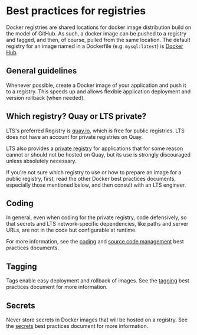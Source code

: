 # Best practices for registries

Docker registries are shared locations for docker image distribution build on the model of GitHub. As such, a docker image can be pushed to a registry and tagged, and then, of course, pulled from the same location. The default registry for an image named in a Dockerfile (e.g. `mysql:latest`) is [Docker Hub](https://hub.docker.com/).

## General guidelines

Whenever possible, create a Docker image of your application and push it to a registry. This speeds up and allows flexible application deployment and version rollback (when needed).

## Which registry? Quay or LTS private?

LTS's preferred Registry is [quay.io](https://quay.io/organization/upennlibraries), which is free for public registries. LTS does not have an account for private registries on Quay.

LTS also provides a [private registry](http://tuka.library.upenn.int) for applications that for some reason cannot or should not be hosted on Quay, but its use is strongly discouraged unless absolutely necessary.

If you're not sure which registry to use or how to prepare an image for a public registry, first, read the other Docker best practices documents, especially those mentioned below, and then consult with an LTS engineer.

## Coding

In general, even when coding for the private registry, code defensively, so that secrets and LTS network-specific dependencies, like paths and server URLs, are not in the code but configurable at runtime.

For more information, see the [coding](coding.md) and [source code management](source_code.md) best practices documents.

## Tagging

Tags enable easy deployment and rollback of images. See the [tagging](tagging.md) best practices document for more information.

## Secrets

Never store secrets in Docker images that will be hosted on a registry. See the [secrets](secrets_management.md) best practices document for more information.
